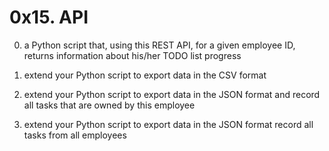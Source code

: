 # 0x15. API

0. a Python script that, using this REST API, for a given employee ID, returns information about his/her TODO list progress

1. extend your Python script to export data in the CSV format

2. extend your Python script to export data in the JSON format and record all tasks that are owned by this employee

3. extend your Python script to export data in the JSON format record all tasks from all employees
